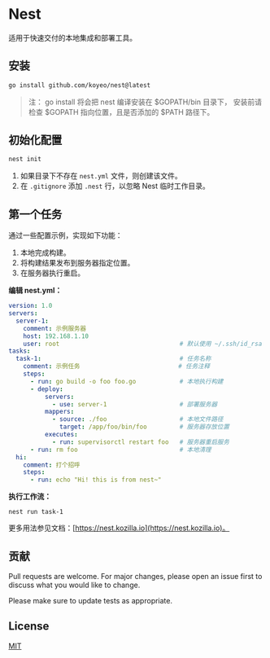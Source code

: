 # Nest

适用于快速交付的本地集成和部署工具。

## 安装

```bash
go install github.com/koyeo/nest@latest
```

> 注： go install 将会把 nest 编译安装在 $GOPATH/bin 目录下， 安装前请检查 $GOPATH 指向位置，且是否添加的 $PATH 路径下。

## 初始化配置

```bash
nest init
```

1. 如果目录下不存在 `nest.yml` 文件，则创建该文件。
2. 在 `.gitignore` 添加 `.nest` 行，以忽略 Nest 临时工作目录。

## 第一个任务

通过一些配置示例，实现如下功能：

1. 本地完成构建。
2. 将构建结果发布到服务器指定位置。
3. 在服务器执行重启。

**编辑 nest.yml：**

```yml
version: 1.0
servers:
  server-1:
    comment: 示例服务器
    host: 192.168.1.10
    user: root                                 # 默认使用 ~/.ssh/id_rsa 私钥进行认证
tasks:
  task-1:                                      # 任务名称
    comment: 示例任务                           # 任务注释
    steps:
      - run: go build -o foo foo.go            # 本地执行构建
      - deploy:
          servers:
            - use: server-1                    # 部署服务器
          mappers:
            - source: ./foo                    # 本地文件路径
              target: /app/foo/bin/foo         # 服务器存放位置
          executes:
            - run: supervisorctl restart foo   # 服务器重启服务
      - run: rm foo                            # 本地清理
  hi:
    comment: 打个招呼
    steps:
      - run: echo "Hi! this is from nest~" 
```

**执行工作流：**

```
nest run task-1
```

更多用法参见文档：[https://nest.kozilla.io](https://nest.kozilla.io)。

## 贡献
Pull requests are welcome. For major changes, please open an issue first to discuss what you would like to change.

Please make sure to update tests as appropriate.

## License
[MIT](https://choosealicense.com/licenses/mit/)
